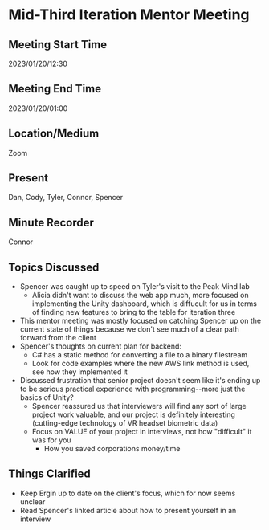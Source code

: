 # Mid-Third Iteration Mentor Meeting

## Meeting Start Time

2023/01/20/12:30

## Meeting End Time

2023/01/20/01:00

## Location/Medium

Zoom

## Present

Dan, Cody, Tyler, Connor, Spencer

## Minute Recorder

Connor

## Topics Discussed

- Spencer was caught up to speed on Tyler's visit to the Peak Mind lab
  - Alicia didn't want to discuss the web app much, more focused on implementing the Unity dashboard, which is diffucult for us in terms of finding new features to bring to the table for iteration three
- This mentor meeting was mostly focused on catching Spencer up on the current state of things because we don't see much of a clear path forward from the client
- Spencer's thoughts on current plan for backend:
  - C# has a static method for converting a file to a binary filestream 
   - Look for code examples where the new AWS link method is used, see how they implemented it
- Discussed frustration that senior project doesn't seem like it's ending up to be serious practical experience with programming--more just the basics of Unity?
  - Spencer reassured us that interviewers will find any sort of large project work valuable, and our project is definitely interesting (cutting-edge technology of VR headset biometric data)
  - Focus on VALUE of your project in interviews, not how "difficult" it was for you
    - How you saved corporations money/time

## Things Clarified
- Keep Ergin up to date on the client's focus, which for now seems unclear
- Read Spencer's linked article about how to present yourself in an interview